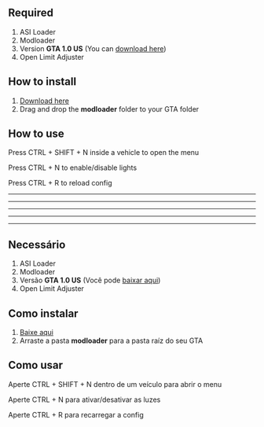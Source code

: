 ## Required
1. ASI Loader
2. Modloader
3. Version **GTA 1.0 US** (You can [download here](http://miscellaneous-c.blogspot.com/2016/04/crack-gta-sa-v10-us-hoodlum-no-cd-fixed.html))
4. Open Limit Adjuster

## How to install
1. [Download here](https://github.com/Danilo1301/neon-lights/releases/download/v1.2.1/NeonLights.v1.2.1.zip)
2. Drag and drop the **modloader** folder to your GTA folder

## How to use
Press CTRL + SHIFT + N inside a vehicle to open the menu

Press CTRL + N to enable/disable lights

Press CTRL + R to reload config

----------------------------------------------------------------------
----------------------------------------------------------------------
----------------------------------------------------------------------
----------------------------------------------------------------------
----------------------------------------------------------------------


## Necessário
1. ASI Loader
2. Modloader
3. Versão **GTA 1.0 US** (Você pode [baixar aqui](http://miscellaneous-c.blogspot.com/2016/04/crack-gta-sa-v10-us-hoodlum-no-cd-fixed.html))
4. Open Limit Adjuster

## Como instalar
1. [Baixe aqui](https://github.com/Danilo1301/neon-lights/releases/download/v1.2.1/NeonLights.v1.2.1.zip)
2. Arraste a pasta **modloader** para a pasta raíz do seu GTA

## Como usar
Aperte CTRL + SHIFT + N dentro de um veículo para abrir o menu

Aperte CTRL + N para ativar/desativar as luzes

Aperte CTRL + R para recarregar a config
